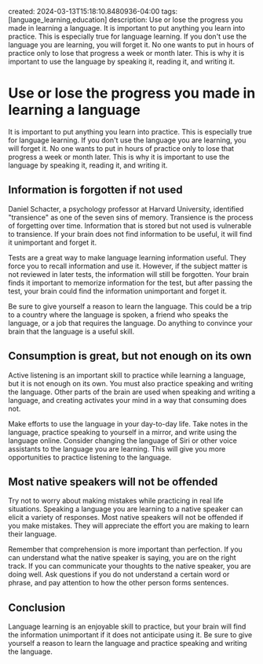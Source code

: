 created: 2024-03-13T15:18:10.8480936-04:00
tags: [language_learning,education]
description: Use or lose the progress you made in learning a language. It is important to put anything you learn into practice. This is especially true for language learning. If you don't use the language you are learning, you will forget it. No one wants to put in hours of practice only to lose that progress a week or month later. This is why it is important to use the language by speaking it, reading it, and writing it.

# Use or lose the progress you made in learning a language

It is important to put anything you learn into practice. This is especially true for language learning. If you don't use the language you are learning, you will forget it. No one wants to put in hours of practice only to lose that progress a week or month later. This is why it is important to use the language by speaking it, reading it, and writing it.

## Information is forgotten if not used
Daniel Schacter, a psychology professor at Harvard University, identified "transience" as one of the seven sins of memory. Transience is the process of forgetting over time. Information that is stored but not used is vulnerable to transience. If your brain does not find information to be useful, it will find it unimportant and forget it.

Tests are a great way to make language learning information useful. They force you to recall information and use it. However, if the subject matter is not reviewed in later tests, the information will still be forgotten. Your brain finds it important to memorize information for the test, but after passing the test, your brain could find the information unimportant and forget it.

Be sure to give yourself a reason to learn the language. This could be a trip to a country where the language is spoken, a friend who speaks the language, or a job that requires the language. Do anything to convince your brain that the language is a useful skill.

## Consumption is great, but not enough on its own
Active listening is an important skill to practice while learning a language, but it is not enough on its own. You must also practice speaking and writing the language. Other parts of the brain are used when speaking and writing a language, and creating activates your mind in a way that consuming does not.

Make efforts to use the language in your day-to-day life. Take notes in the language, practice speaking to yourself in a mirror, and write using the language online. Consider changing the language of Siri or other voice assistants to the language you are learning. This will give you more opportunities to practice listening to the language.

## Most native speakers will not be offended
Try not to worry about making mistakes while practicing in real life situations. Speaking a language you are learning to a native speaker can elicit a variety of responses. Most native speakers will not be offended if you make mistakes. They will appreciate the effort you are making to learn their language.

Remember that comprehension is more important than perfection. If you can understand what the native speaker is saying, you are on the right track. If you can communicate your thoughts to the native speaker, you are doing well. Ask questions if you do not understand a certain word or phrase, and pay attention to how the other person forms sentences.

## Conclusion
Language learning is an enjoyable skill to practice, but your brain will find the information unimportant if it does not anticipate using it. Be sure to give yourself a reason to learn the language and practice speaking and writing the language.
